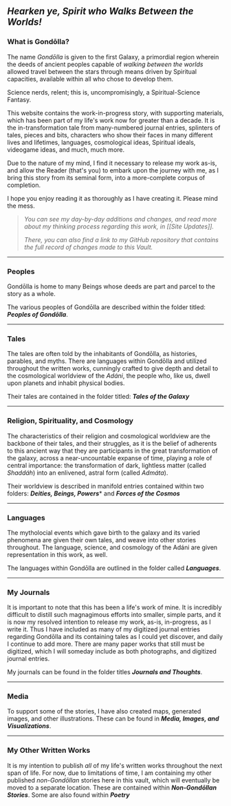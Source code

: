 ## *Hearken ye, Spirit who Walks Between the Worlds!*

### What is Gondōlla?
The name *Gondōlla* is given to the first Galaxy, a primordial region wherein the deeds of ancient peoples capable of *walking between the worlds* allowed travel between the stars through means driven by Spiritual capacities, available within all who chose to develop them. 

Science nerds, relent; this is, uncompromisingly, a Spiritual-Science Fantasy.

This website contains the work-in-progress story, with supporting materials, which has been part of my life's work now for greater than a decade. It is the in-transformation tale from many-numbered journal entries, splinters of tales, pieces and bits, characters who show their faces in many different lives and lifetimes, languages, cosmological ideas, Spiritual ideals, videogame ideas, and much, much more. 

Due to the nature of my mind, I find it necessary to release my work as-is, and allow the Reader (that's you) to embark upon the journey with me, as I bring this story from its seminal form, into a more-complete corpus of completion.

I hope you enjoy reading it as thoroughly as I have creating it. Please mind the mess.

> *You can see my day-by-day additions and changes, and read more about my thinking process regarding this work, in [[Site Updates]].*
> 
> *There, you can also find a link to my GitHub repository that contains the full record of changes made to this Vault.*

---
### Peoples
Gondōlla is home to many Beings whose deeds are part and parcel to the story as a whole. 

The various peoples of Gondōlla are described within the folder titled: ***Peoples of Gondōlla***.

---
### Tales
The tales are often told by the inhabitants of Gondōlla, as histories, parables, and myths. There are languages within Gondōlla and utilized throughout the written works, cunningly crafted to give depth and detail to the cosmological worldview of the *Adáni*, the people who, like us, dwell upon planets and inhabit physical bodies. 

Their tales are contained in the folder titled: ***Tales of the Galaxy***

---
### Religion, Spirituality, and Cosmology
The characteristics of their religion and cosmological worldview are the backbone of their tales, and their struggles, as it is the belief of adherents to this ancient way that they are participants in the great transformation of the galaxy, across a near-uncountable expanse of time, playing a role of central importance: the transformation of dark, lightless matter (called *Shaddáh*) into an enlivened, astral form (called *Admáta*). 

Their worldview is described in manifold entries contained within two folders: ***Deities, Beings, Powers**** and ***Forces of the Cosmos***

---
### Languages
The mytholocial events which gave birth to the galaxy and its varied phenomena are given their own tales, and weave into other stories throughout. The language, science, and cosmology of the Adáni are given representation in this work, as well. 

The languages within Gondōlla are outlined in the folder called ***Languages***.

---
### My Journals
It is important to note that this has been a life's work of mine. It is incredibly difficult to distill such magnagimous efforts into smaller, simple parts, and it is now my resolved intention to release my work, as-is, in-progress, as I write it. Thus I have included as many of my digitized journal entries regarding Gondōlla and its containing tales as I could yet discover, and daily I continue to add more. There are many paper works that still must be digitized, which I will someday include as both photographs, and digitized journal entries. 

My journals can be found in the folder titles ***Journals and Thoughts***.

---
### Media
To support some of the stories, I have also created maps, generated images, and other illustrations. These can be found in ***Media, Images, and Visualizations***.

---
### My Other Written Works
It is my intention to publish *all* of my life's written works throughout the next span of life. For now, due to limitations of time, I am containing my other published *non-Gondōllan* stories here in this vault, which will eventually be moved to a separate location. These are contained within ***Non-Gondōllan Stories***. Some are also found within ***Poetry***

